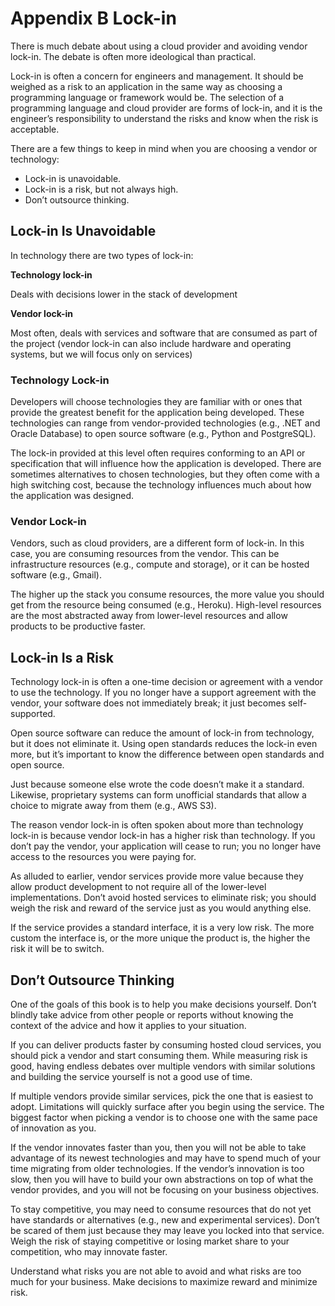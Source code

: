 # Appendix B Lock-in

There is much debate about using a cloud provider and avoiding vendor lock-in. The debate is often more ideological than practical.

Lock-in is often a concern for engineers and management. It should be weighed as a risk to an application in the same way as choosing a programming language or framework would be. The selection of a programming language and cloud provider are forms of lock-in, and it is the engineer’s responsibility to understand the risks and know when the risk is acceptable.

There are a few things to keep in mind when you are choosing a vendor or technology:

- Lock-in is unavoidable.
- Lock-in is a risk, but not always high.
- Don’t outsource thinking.

## Lock-in Is Unavoidable

In technology there are two types of lock-in:

**Technology lock-in**

Deals with decisions lower in the stack of development

**Vendor lock-in**

Most often, deals with services and software that are consumed as part of the project (vendor lock-in can also include hardware and operating systems, but we will focus only on services)

### Technology Lock-in

Developers will choose technologies they are familiar with or ones that provide the greatest benefit for the application being developed. These technologies can range from vendor-provided technologies (e.g., .NET and Oracle Database) to open source software (e.g., Python and PostgreSQL).

The lock-in provided at this level often requires conforming to an API or specification that will influence how the application is developed. There are sometimes alternatives to chosen technologies, but they often come with a high switching cost, because the technology influences much about how the application was designed.

### Vendor Lock-in

Vendors, such as cloud providers, are a different form of lock-in. In this case, you are consuming resources from the vendor. This can be infrastructure resources (e.g., compute and storage), or it can be hosted software (e.g., Gmail).

The higher up the stack you consume resources, the more value you should get from the resource being consumed (e.g., Heroku). High-level resources are the most abstracted away from lower-level resources and allow products to be productive faster.

## Lock-in Is a Risk

Technology lock-in is often a one-time decision or agreement with a vendor to use the technology. If you no longer have a support agreement with the vendor, your software does not immediately break; it just becomes self-supported.

Open source software can reduce the amount of lock-in from technology, but it does not eliminate it. Using open standards reduces the lock-in even more, but it’s important to know the difference between open standards and open source.

Just because someone else wrote the code doesn’t make it a standard. Likewise, proprietary systems can form unofficial standards that allow a choice to migrate away from them (e.g., AWS S3).

The reason vendor lock-in is often spoken about more than technology lock-in is because vendor lock-in has a higher risk than technology. If you don’t pay the vendor, your application will cease to run; you no longer have access to the resources you were paying for.

As alluded to earlier, vendor services provide more value because they allow product development to not require all of the lower-level implementations. Don’t avoid hosted services to eliminate risk; you should weigh the risk and reward of the service just as you would anything else.

If the service provides a standard interface, it is a very low risk. The more custom the interface is, or the more unique the product is, the higher the risk it will be to switch.

## Don’t Outsource Thinking

One of the goals of this book is to help you make decisions yourself. Don’t blindly take advice from other people or reports without knowing the context of the advice and how it applies to your situation.

If you can deliver products faster by consuming hosted cloud services, you should pick a vendor and start consuming them. While measuring risk is good, having endless debates over multiple vendors with similar solutions and building the service yourself is not a good use of time.

If multiple vendors provide similar services, pick the one that is easiest to adopt. Limitations will quickly surface after you begin using the service. The biggest factor when picking a vendor is to choose one with the same pace of innovation as you.

If the vendor innovates faster than you, then you will not be able to take advantage of its newest technologies and may have to spend much of your time migrating from older technologies. If the vendor’s innovation is too slow, then you will have to build your own abstractions on top of what the vendor provides, and you will not be focusing on your business objectives.

To stay competitive, you may need to consume resources that do not yet have standards or alternatives (e.g., new and experimental services). Don’t be scared of them just because they may leave you locked into that service. Weigh the risk of staying competitive or losing market share to your competition, who may innovate faster.

Understand what risks you are not able to avoid and what risks are too much for your business. Make decisions to maximize reward and minimize risk.